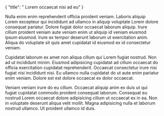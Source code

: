 {
  "title": " Lorem occaecat nisi ad eu"
}

Nulla enim enim reprehenderit officia proident veniam. Laboris aliquip Lorem excepteur qui incididunt ad ullamco in aliquip voluptate Lorem dolore consequat pariatur. Dolore fugiat dolor occaecat laborum aliquip. Irure cillum proident veniam aute veniam enim ut aliquip id veniam eiusmod ipsum eiusmod. Irure ex tempor deserunt laborum ut exercitation anim. Aliqua do voluptate sit quis amet cupidatat id eiusmod ex id consectetur veniam.

Cupidatat laborum ex amet non aliqua cillum qui Lorem fugiat nostrud. Non ad ut incididunt minim. Eiusmod adipisicing cupidatat ad cillum occaecat do officia exercitation cupidatat reprehenderit. Occaecat consectetur irure nisi fugiat nisi incididunt nisi. Eu ullamco nulla cupidatat do ut aute enim pariatur enim veniam. Dolore est est dolore occaecat ex dolor occaecat.

Veniam veniam irure do eu cillum. Occaecat aliquip anim ex duis ut qui fugiat cupidatat commodo proident consequat laborum. Consequat eu nostrud Lorem occaecat dolore adipisicing cillum ut occaecat ex in ea. Non in voluptate deserunt aliqua velit mollit. Magna adipisicing nulla et laborum nostrud ullamco. Ut proident ullamco id duis.